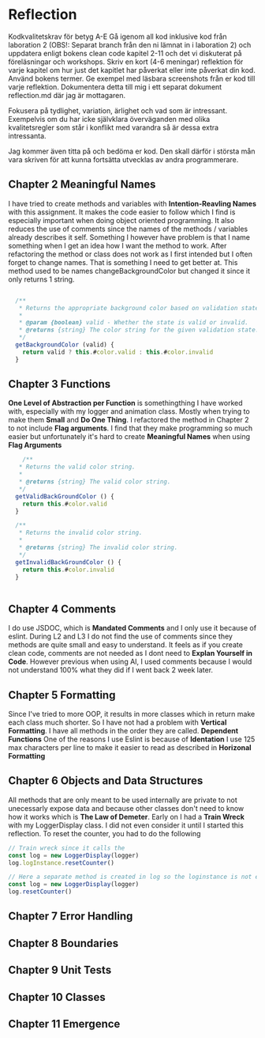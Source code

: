 # Reflection 
Kodkvalitetskrav för betyg A-E
Gå igenom all kod inklusive kod från laboration 2 (OBS!: Separat branch från den ni lämnat in i laboration 2) och uppdatera 
enligt bokens clean code kapitel 2-11 och det vi diskuterat på föreläsningar och workshops. Skriv en kort (4-6 meningar) 
reflektion för varje kapitel om hur just det kapitlet har påverkat eller inte påverkat din kod. Använd bokens termer. 
Ge exempel med läsbara screenshots från er kod till varje reflektion. Dokumentera detta till mig i ett separat dokument
 reflection.md där jag är mottagaren.

Fokusera på tydlighet, variation, ärlighet och vad som är intressant. Exempelvis om du har icke självklara överväganden med
 olika kvalitetsregler som står i konflikt med varandra så är dessa extra intressanta.

Jag kommer även titta på och bedöma er kod. Den skall därför i största mån vara skriven för att kunna fortsätta utvecklas av
 andra programmerare.

## Chapter 2 Meaningful Names
I have tried to create methods and variables with **Intention-Reavling Names** with this assignment. It makes the code easier
to follow which I find is especially important when doing object oriented programming.
It also reduces the use of comments since the names of the methods / variables already describes it self. 
Something I however have problem is that I name something when I get an idea how I want the method to work. After refactoring
the method or class does not work as I first intended but I often forget to change names. That is something I need to get 
better at.
This method used to be names changeBackgroundColor but changed it since it only returns 1 string.
```js

  /**
   * Returns the appropriate background color based on validation state.
   *
   * @param {boolean} valid - Whether the state is valid or invalid.
   * @returns {string} The color string for the given validation state.
   */
  getBackgroundColor (valid) {
    return valid ? this.#color.valid : this.#color.invalid
  }
```

## Chapter 3 Functions
**One Level of Abstraction per Function** is somethingthing I have worked with, especially with my logger 
and animation class.
Mostly when trying to make them **Small** and **Do One Thing**.
I refactored the method in Chapter 2 to not include **Flag arguments**. I find that they make programming so much easier but 
unfortunately it's hard to create **Meaningful Names** when using **Flag Arguments**


```js
    /**
   * Returns the valid color string.
   *
   * @returns {string} The valid color string.
   */
  getValidBackGroundColor () {
    return this.#color.valid
  }

  /**
   * Returns the invalid color string.
   *
   * @returns {string} The invalid color string.
   */
  getInvalidBackGroundColor () {
    return this.#color.invalid
  }
  
```

## Chapter 4 Comments
I do use JSDOC, which is **Mandated Comments** and I only use it because of eslint.
During L2 and L3 I do not find the use of comments since they methods are quite small and easy to understand. It feels as if 
you create clean code, comments are not needed as I dont need to **Explan Yourself in Code**.
However previous when using AI, I used comments because I would not understand 100% what they did
if I went back 2 week later.


## Chapter 5 Formatting

Since I've tried to more OOP, it results in more classes which in return make each class much shorter. So I have not 
had a problem with **Vertical Formatting**.
I have all methods in the order they are called. **Dependent Functions**
One of the reasons I use Eslint is because of **Identation**
I use 125 max characters per line to make it easier to read as described in **Horizonal Formatting**

## Chapter 6 Objects and Data Structures

All methods that are only meant to be used internally are private to not unecessarly expose data and because other classes don't need to know how it works which is **The Law of Demeter**.
Early on I had a **Train Wreck** with my LoggerDisplay class. I did not even consider it until I started this reflection.
To reset the counter, you had to do the following
```js
// Train wreck since it calls the 
const log = new LoggerDisplay(logger)
log.logInstance.resetCounter()

// Here a separate method is created in log so the loginstance is not exposed.
const log = new LoggerDisplay(logger)
log.resetCounter()

```

## Chapter 7 Error Handling

## Chapter 8 Boundaries

## Chapter 9 Unit Tests

## Chapter 10 Classes

## Chapter 11 Emergence
